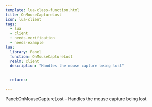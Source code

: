 ```yaml
---
template: lua-class-function.html
title: OnMouseCaptureLost
icon: lua-client
tags:
  - lua
  - client
  - needs-verification
  - needs-example
lua:
  library: Panel
  function: OnMouseCaptureLost
  realm: client
  description: "Handles the mouse capture being lost"
  
  
  returns:
    
---
```


<div class="lua__search__keywords">
Panel:OnMouseCaptureLost &#x2013; Handles the mouse capture being lost
</div>
